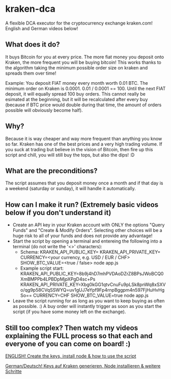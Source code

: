 # kraken-dca

A flexible DCA executor for the cryptocurrency exchange kraken.com!
English and German videos below!

## What does it do?

It buys Bitcoin for you at every price. The more fiat money you deposit onto Kraken, the more frequent you will be buying bitcoin! This works thanks to the algorithm taking the minimum possible order size on kraken and spreads them over time!

Example: You deposit FIAT money every month worth 0.01 BTC. The minimum order on Kraken is 0.0001. 0.01 / 0.0001 == 100. Until the next FIAT deposit, it will equally spread 100 buy orders. This cannot really be esimated at the beginning, but it will be recalculated after every buy (because if BTC price would double during that time, the amount of orders possible will obviously become half).

## Why?

Because it is way cheaper and way more frequent than anything you know so far. Kraken has one of the best prices and a very high trading volume. If you suck at trading but believe in the vision of Bitcoin, then fire up this script and chill, you will still buy the tops, but also the dips! :D

## What are the preconditions?

The script assumes that you deposit money once a month and if that day is a weekend (saturday or sunday), it will handle it automatically.

## How can I make it run? (Extremely basic videos below if you don't understand it)

- Create an API key in your Kraken account with ONLY the options "Query Funds" and "Create & Modify Orders". Selecting other choices will be a huge risk to all of your funds and does not provide any advantage!
- Start the script by opening a terminal and entereing the following into a terminal (do not write the '<>' characters):
  - Schema: KRAKEN_API_PUBLIC_KEY=<your public key> KRAKEN_API_PRIVATE_KEY=<your private key> CURRENCY=<your currency, e.g. USD / EUR / CHF> SHOW_BTC_VALUE=<true / false> node app.js
  - Example script start: KRAKEN_API_PUBLIC_KEY=8b9j4hD7mhPVDAoDZrZ8BPsJWoBCQ0XmBMPPb4LPBDpMjpXPgD4sc+Ps KRAKEN_API_PRIVATE_KEY=Xbg0kGG1qtvCnuFu9pLSk8pnWq8xSXVo/qg9p58CVqSSWYQ=uv1gUJ7eYpf9Fp4rnpBggpm4n597FjHuHvHgSo== CURRENCY=CHF SHOW_BTC_VALUE=true node app.js
- Leave the script running for as long as you want to keep buying as often as possible. :) A buy order will instantly trigger as soon as you start the script (if you have some money left on the exchange).

## Still too complex? Then watch my videos explaining the FULL process so that each and everyone of you can come on board! :)
  
  [ENGLISH! Create the keys, install node & how to use the script]()
  
  
  [German/Deutsch! Keys auf Kraken generieren, Node installieren & weitere Schritte]()
  
